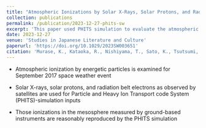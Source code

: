 ```yaml
---
title: "Atmospheric Ionizations by Solar X-Rays, Solar Protons, and Radiation Belt Electrons in September 2017 Space Weather Event"
collection: publications
permalink: /publication/2023-12-27-phits-sw
excerpt: 'This paper used PHITS simulation to evaluate the atmospheric impacts of Sep 2017 space weather event.'
date: 2023-12-27
venue: 'Studies in Japanese Literature and Culture'
paperurl: 'https://doi.org/10.1029/2023SW003651'
citation: 'Murase, K., Kataoka, R., Nishiyama, T., Sato, K., Tsutsumi, M., Tanaka, Y., et al. (2023). &quot;Atmospheric Ionizations by Solar X-Rays, Solar Protons, and Radiation Belt Electrons in September 2017 Space Weather Event&quot; <i>Space Weather</i>. 21, e2023SW003651'
---
```


* Atmospheric ionization by energetic particles is examined for September 2017 space weather event

* Solar X-rays, solar protons, and radiation belt electrons as observed by satellites are used for Particle and Heavy Ion Transport code System (PHITS)-simulation inputs

* Those ionizations in the mesosphere measured by ground-based instruments are reasonably reproduced by the PHITS simulation
